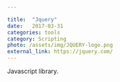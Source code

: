 ```yaml
---

title:  "Jquery"
date:   2017-03-31
categories: tools
category: Scripting
photo: /assets/img/JQUERY-logo.png
external_link: https://jquery.com/
---
```

Javascript library.
